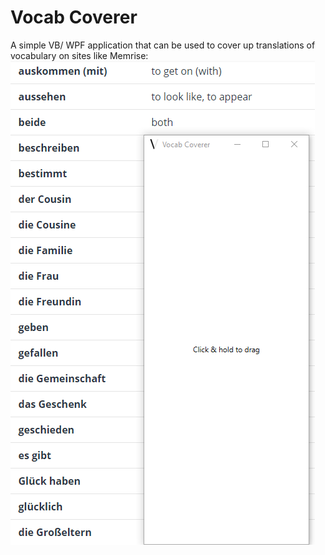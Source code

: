 # Vocab Coverer
A simple VB/ WPF application that can be used to cover up translations of vocabulary on sites like Memrise:
![Usage example on Memrise](https://raw.githubusercontent.com/mgrove36/vocab-coverer/master/example-usage.png "Example usage on Memrise")